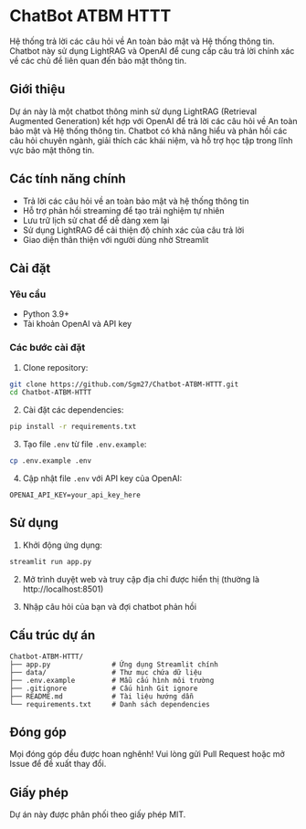 # ChatBot ATBM HTTT

Hệ thống trả lời các câu hỏi về An toàn bảo mật và Hệ thống thông tin. Chatbot này sử dụng LightRAG và OpenAI để cung cấp câu trả lời chính xác về các chủ đề liên quan đến bảo mật thông tin.

## Giới thiệu

Dự án này là một chatbot thông minh sử dụng LightRAG (Retrieval Augmented Generation) kết hợp với OpenAI để trả lời các câu hỏi về An toàn bảo mật và Hệ thống thông tin. Chatbot có khả năng hiểu và phản hồi các câu hỏi chuyên ngành, giải thích các khái niệm, và hỗ trợ học tập trong lĩnh vực bảo mật thông tin.

## Các tính năng chính

- Trả lời các câu hỏi về an toàn bảo mật và hệ thống thông tin
- Hỗ trợ phản hồi streaming để tạo trải nghiệm tự nhiên
- Lưu trữ lịch sử chat để dễ dàng xem lại
- Sử dụng LightRAG để cải thiện độ chính xác của câu trả lời
- Giao diện thân thiện với người dùng nhờ Streamlit

## Cài đặt

### Yêu cầu

- Python 3.9+
- Tài khoản OpenAI và API key

### Các bước cài đặt

1. Clone repository:
```bash
git clone https://github.com/Sgm27/Chatbot-ATBM-HTTT.git
cd Chatbot-ATBM-HTTT
```

2. Cài đặt các dependencies:
```bash
pip install -r requirements.txt
```

3. Tạo file `.env` từ file `.env.example`:
```bash
cp .env.example .env
```

4. Cập nhật file `.env` với API key của OpenAI:
```
OPENAI_API_KEY=your_api_key_here
```

## Sử dụng

1. Khởi động ứng dụng:
```bash
streamlit run app.py
```

2. Mở trình duyệt web và truy cập địa chỉ được hiển thị (thường là http://localhost:8501)

3. Nhập câu hỏi của bạn và đợi chatbot phản hồi

## Cấu trúc dự án

```
Chatbot-ATBM-HTTT/
├── app.py               # Ứng dụng Streamlit chính
├── data/                # Thư mục chứa dữ liệu
├── .env.example         # Mẫu cấu hình môi trường
├── .gitignore           # Cấu hình Git ignore
├── README.md            # Tài liệu hướng dẫn
└── requirements.txt     # Danh sách dependencies
```

## Đóng góp

Mọi đóng góp đều được hoan nghênh! Vui lòng gửi Pull Request hoặc mở Issue để đề xuất thay đổi.

## Giấy phép

Dự án này được phân phối theo giấy phép MIT. 